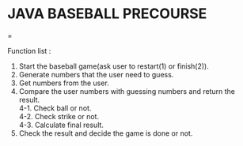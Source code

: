 # JAVA BASEBALL PRECOURSE
=

Function list :
1. Start the baseball game(ask user to restart(1) or finish(2)).
2. Generate numbers that the user need to guess.
3. Get numbers from the user.
4. Compare the user numbers with guessing numbers and return the result.  
4-1. Check ball or not.   
4-2. Check strike or not.  
4-3. Calculate final result.  
5. Check the result and decide the game is done or not.